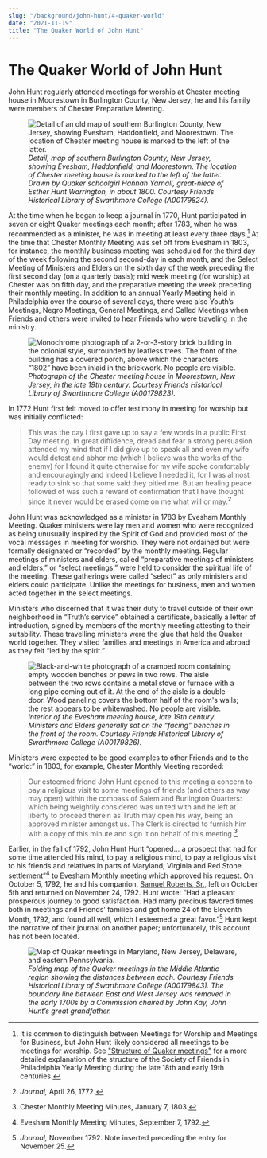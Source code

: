 ```yaml
---
slug: "/background/john-hunt/4-quaker-world"
date: "2021-11-19"
title: "The Quaker World of John Hunt"
---
```


# The Quaker World of John Hunt

John Hunt regularly attended meetings for worship at Chester meeting house in Moorestown in Burlington County, New Jersey; he and his family were members of Chester Preparative Meeting.


<p><figure>
  <img src="../images/image5.jpg" alt="Detail of an old map of southern Burlington County, New Jersey, showing Evesham, Haddonfield, and Moorestown. The location of Chester meeting house is marked to the left of the latter." title="Detail, map of southern Burlington County, New Jersey, showing Evesham, Haddonfield, and Moorestown. The location of Chester meeting house is marked to the left of the latter. Drawn by Quaker schoolgirl, Hannah Yarnall, in about 1800. Courtesy Friends Historical Library of Swarthmore College (A00179824)."/>
 <figcaption><i>Detail, map of southern Burlington County, New Jersey, showing Evesham, Haddonfield, and Moorestown. The location of Chester meeting house is marked to the left of the latter. Drawn by Quaker schoolgirl Hannah Yarnall, great-niece of Esther Hunt Warrington, in about 1800. Courtesy Friends Historical Library of Swarthmore College (A00179824).</i></figcaption>
</figure></p>

At the time when he began to keep a journal in 1770, Hunt participated in seven or eight Quaker meetings each month; after 1783, when he was recommended as a minister, he was in meeting at least every three days.[^19] At the time that Chester Monthly Meeting was set off from Evesham in 1803, for instance, the monthly business meeting was scheduled for the third day of the week following the second second-day in each month, and the Select Meeting of Ministers and Elders on the sixth day of the week preceding the first second day (on a quarterly basis); mid week meeting (for worship) at Chester was on fifth day, and the preparative meeting the week preceding their monthly meeting. In addition to an annual Yearly Meeting held in Philadelphia over the course of several days, there were also Youth’s Meetings, Negro Meetings, General Meetings, and Called Meetings when Friends and others were invited to hear Friends who were traveling in the ministry.

[^19]: It is common to distinguish between Meetings for Worship and Meetings for Business, but John Hunt likely considered all meetings to be meetings for worship.  See ["Structure of Quaker meetings"](/background/quaker-bg/structure-society-friends) for a more detailed explanation of the structure of the Society of Friends in Philadelphia Yearly Meeting during the late 18th and early 19th centuries.

<p><figure>
  <img src="../images/image1.jpg" alt="Monochrome photograph of a 2-or-3-story brick building in the colonial style, surrounded by leafless trees. The front of the building has a covered porch, above which the characters “1802” have been inlaid in the brickwork. No people are visible." title="Photograph of the Chester meeting house in Moorestown, New Jersey, in the late 19th century. Courtesy Friends Historical Library of Swarthmore College (A00179823)."/>
 <figcaption><i>Photograph of the Chester meeting house in Moorestown, New Jersey, in the late 19th century. Courtesy Friends Historical Library of Swarthmore College (A00179823).</i></figcaption>
</figure></p>

In 1772 Hunt first felt moved to offer testimony in meeting for worship but was initially conflicted:
>This was the day I first gave up to say a few words in a public First Day meeting. In great diffidence, dread and fear a strong persuasion attended my mind that if I did give up to speak all and even my wife would detest and abhor me (which I believe was the works of the enemy) for I found it quite otherwise for my wife spoke comfortably and encouragingly and indeed I believe I needed it, for I was almost ready to sink so that some said they pitied me. But an healing peace followed of was such a reward of confirmation that I have thought since it never would be erased come on me what will or may.[^20]

[^20]: _Journal,_ April 26, 1772.

John Hunt was acknowledged as a minister in 1783 by Evesham Monthly Meeting. Quaker ministers were lay men and women who were recognized as being unusually inspired by the Spirit of God and provided most of the vocal messages in meeting for worship. They were not ordained but were formally designated or “recorded” by the monthly meeting. Regular meetings of ministers and elders, called “preparative meetings of ministers and elders,” or “select meetings,” were held to consider the spiritual life of the meeting. These gatherings were called “select” as only ministers and elders could participate. Unlike the meetings for business, men and women acted together in the select meetings.

Ministers who discerned that it was their duty to travel outside of their own neighborhood in “Truth’s service” obtained a certificate, basically a letter of introduction, signed by members of the monthly meeting attesting to their suitability. These travelling ministers were the glue that held the Quaker world together. They visited families and meetings in America and abroad as they felt “led by the spirit.”

<p><figure>
  <img src="../images/image3.jpg" alt="Black-and-white photograph of a cramped room containing empty wooden benches or pews in two rows. The aisle between the two rows contains a metal stove or furnace with a long pipe coming out of it. At the end of the aisle is a double door. Wood paneling covers the bottom half of the room's walls; the rest appears to be whitewashed. No people are visible." title="Interior of the Evesham meeting house, late 19th century. Ministers and Elders generally sat on the “facing” benches in the front of the room. Courtesy Friends Historical Library of Swarthmore College (A00179826)."/>
 <figcaption><i>Interior of the Evesham meeting house, late 19th century. Ministers and Elders generally sat on the “facing” benches in the front of the room. Courtesy Friends Historical Library of Swarthmore College (A00179826).</i></figcaption>
</figure></p>

Ministers were expected to be good examples to other Friends and to the “world:” in 1803, for example, Chester Monthly Meeting recorded:
>Our esteemed friend John Hunt opened to this meeting a concern to pay a religious visit to some meetings of friends (and others as way may open) within the compass of Salem and Burlington Quarters: which being weightily considered was united with and he left at liberty to proceed therein as Truth may open his way, being an approved minister amongst us. The Clerk is directed to furnish him with a copy of this minute and sign it on behalf of this meeting.[^21]

[^21]: Chester Monthly Meeting Minutes, January 7, 1803.

Earlier, in the fall of 1792, John Hunt Hunt “opened… a prospect that had for some time attended his mind, to pay a religious mind, to pay a religious visit to his friends and relatives in parts of Maryland, Virginia and Red Stone settlement”[^22] to Evesham Monthly meeting which approved his request. On October 5, 1792, he and his companion, [Samuel Roberts, Sr.](/entities/w6xt6kzb/), left on October 5th and returned on November 24, 1792. Hunt wrote: “Had a pleasant prosperous journey to good satisfaction. Had many precious favored times both in meetings and Friends’ families and got home 24 of the Eleventh Month, 1792, and found all well, which I esteemed a great favor.”[^23] Hunt kept the narrative of their journal on another paper; unfortunately, this account has not been located.

[^22]: Evesham Monthly Meeting Minutes, September 7, 1792.
[^23]: _Journal,_ November 1792.  Note inserted preceding the entry for November 25.

<p><figure>
  <img src="../images/image7.jpg" alt="Map of Quaker meetings in Maryland, New Jersey, Delaware, and eastern Pennsylvania." title="Folding map of the Quaker meetings in the Middle Atlantic region showing the distances between each. Courtesy Friends Historical Library of Swarthmore College (A00179843)."/>
 <figcaption><i>Folding map of the Quaker meetings in the Middle Atlantic region showing the distances between each. Courtesy Friends Historical Library of Swarthmore College (A00179843). The boundary line between East and West Jersey was removed in the early 1700s by a Commission chaired by John Kay, John Hunt’s great grandfather.</i></figcaption>
</figure></p>
